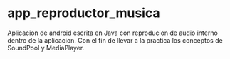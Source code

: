 # app_reproductor_musica
Aplicacion de android escrita en Java con reproducion de audio interno dentro de la aplicacion. 
Con el fin de llevar a la practica los conceptos de SoundPool y MediaPlayer.
